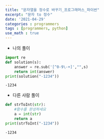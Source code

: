 ```yaml
---
title: "문자열을 정수로 바꾸기_프로그래머스_파이썬"
excerpt: "문자 to 정수"
date: '2021-04-29'
categories : programmers
tags : [programmers, python]
use_math : true
---
```




* 나의 풀이


```python
import re
def solution(s):
    answer = re.sub('[^0-9\-+]',"",s)
    return int(answer)
print(solution("-1234"))
```

    -1234


* 다른 사람 풀이


```python
def strToInt(str):
    #함수를 완성하세요
    a = int(str)
    return a
print(strToInt("-1234"))
```

    -1234

